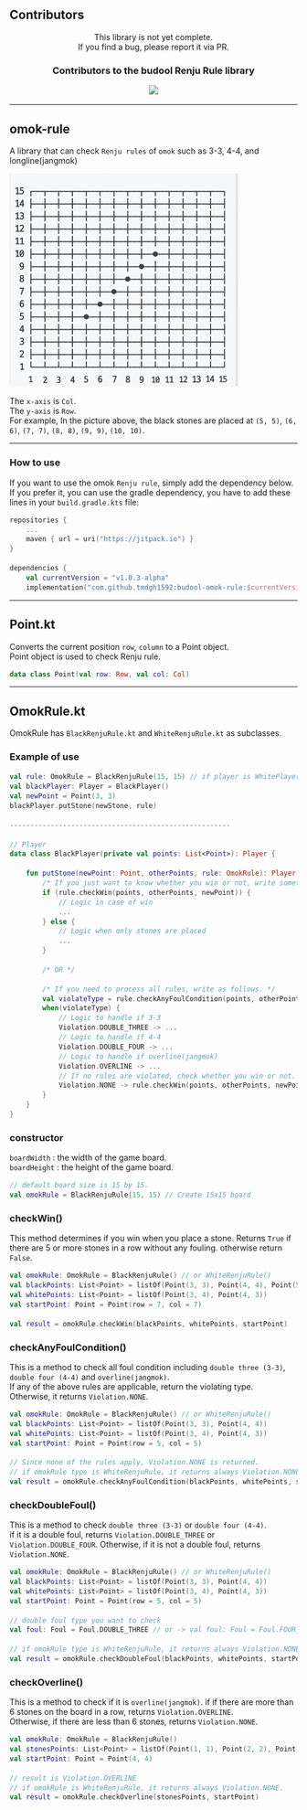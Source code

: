 ## Contributors

<div style="text-align: center;">

This library is not yet complete.  
If you find a bug, please report it via PR.

### Contributors to the budool Renju Rule library

<a href="https://github.com/tmdgh1592/budool-omok-rule/graphs/contributors">
  <img src="https://contrib.rocks/image?repo=tmdgh1592/budool-omok-rule" />
</a>

---

</div>

## omok-rule

A library that can check `Renju rules` of `omok` such as 3-3, 4-4, and longline(jangmok)

<img width="400" src="./assets/board_example.png"/>

The `x-axis` is `Col`.  
The `y-axis` is `Row`.  
For example, In the picture above, the black stones are placed
at `(5, 5)`, `(6, 6)`, `(7, 7)`, `(8, 8)`, `(9, 9)`, `(10, 10)`.

---

### How to use

If you want to use the omok `Renju rule`, simply add the dependency below.
If you prefer it, you can use the gradle dependency, you have to add these lines in your `build.gradle.kts` file:

```kotlin
repositories {
    ...
    maven { url = uri("https://jitpack.io") }
}

dependencies {
    val currentVersion = "v1.0.3-alpha"
    implementation("com.github.tmdgh1592:budool-omok-rule:$currentVersion")
```

---

## Point.kt

Converts the current position `row`, `column` to a Point object.  
Point object is used to check Renju rule.

```kotlin
data class Point(val row: Row, val col: Col)
```

---

## OmokRule.kt

OmokRule has `BlackRenjuRule.kt` and `WhiteRenjuRule.kt` as subclasses.

### Example of use
```kotlin
val rule: OmokRule = BlackRenjuRule(15, 15) // if player is WhitePlayer, you must use WhiteRenjuRule.
val blackPlayer: Player = BlackPlayer()
val newPoint = Point(3, 3)
blackPlayer.putStone(newStone, rule)

------------------------------------------------------

// Player
data class BlackPlayer(private val points: List<Point>): Player {
    
    fun putStone(newPoint: Point, otherPoints, rule: OmokRule): Player {
        /* If you just want to know whether you win or not, write something like this: */
        if (rule.checkWin(points, otherPoints, newPoint)) {
            // Logic in case of win
            ...
        } else {
            // Logic when only stones are placed
            ...
        }
        
        /* OR */
        
        /* If you need to process all rules, write as follows. */
        val violateType = rule.checkAnyFoulCondition(points, otherPoints, newPoint)
        when(violateType) {
            // Logic to handle if 3-3
            Violation.DOUBLE_THREE -> ... 
            // Logic to handle if 4-4
            Violation.DOUBLE_FOUR -> ...
            // Logic to handle if overline(jangmok)
            Violation.OVERLINE -> ...
            // If no rules are violated, check whether you win or not.
            Violation.NONE -> rule.checkWin(points, otherPoints, newPoint)
        }
    }
}
```

### constructor

`boardWidth` : the width of the game board.  
`boardHeight` : the height of the game board.

```kotlin
// default board size is 15 by 15.
val omokRule = BlackRenjuRule(15, 15) // Create 15x15 board
```

### checkWin()

This method determines if you win when you place a stone.
Returns `True` if there are 5 or more stones in a row without any fouling. otherwise return `False`.

```kotlin
val omokRule: OmokRule = BlackRenjuRule() // or WhiteRenjuRule()
val blackPoints: List<Point> = listOf(Point(3, 3), Point(4, 4), Point(5, 5), Point(6, 6))
val whitePoints: List<Point> = listOf(Point(3, 4), Point(4, 3))
val startPoint: Point = Point(row = 7, col = 7)

val result = omokRule.checkWin(blackPoints, whitePoints, startPoint)
```

### checkAnyFoulCondition()

This is a method to check all foul condition including `double three (3-3)`, `double four (4-4)`
and `overline(jangmok)`.  
If any of the above rules are applicable, return the violating type.  
Otherwise, it returns `Violation.NONE`.

```kotlin
val omokRule: OmokRule = BlackRenjuRule() // or WhiteRenjuRule()
val blackPoints: List<Point> = listOf(Point(3, 3), Point(4, 4))
val whitePoints: List<Point> = listOf(Point(3, 4), Point(4, 3))
val startPoint: Point = Point(row = 5, col = 5)

// Since none of the rules apply, Violation.NONE is returned.
// if omokRule type is WhiteRenjuRule, it returns always Violation.NONE.
val result = omokRule.checkAnyFoulCondition(blackPoints, whitePoints, startPoint)
```

### checkDoubleFoul()

This is a method to check `double three (3-3)` or `double four (4-4)`.  
if it is a double foul, returns `Violation.DOUBLE_THREE` or `Violation.DOUBLE_FOUR`.
Otherwise, if it is not a double foul, returns `Violation.NONE`.

```kotlin
val omokRule: OmokRule = BlackRenjuRule() // or WhiteRenjuRule()
val blackPoints: List<Point> = listOf(Point(3, 3), Point(4, 4))
val whitePoints: List<Point> = listOf(Point(3, 4), Point(4, 3))
val startPoint: Point = Point(row = 5, col = 5)

// double foul type you want to check
val foul: Foul = Foul.DOUBLE_THREE // or -> val foul: Foul = Foul.FOUR_THREE

// if omokRule type is WhiteRenjuRule, it returns always Violation.NONE.
val result = omokRule.checkDoubleFoul(blackPoints, whitePoints, startPoint, foul)
```

### checkOverline()

This is a method to check if it is `overline(jangmok)`.
if if there are more than 6 stones on the board in a row, returns `Violation.OVERLINE`.  
Otherwise, if there are less than 6 stones, returns `Violation.NONE`.

```kotlin
val omokRule: OmokRule = BlackRenjuRule()
val stonesPoints: List<Point> = listOf(Point(1, 1), Point(2, 2), Point(3, 3), Point(5, 5), Point(6, 6))
val startPoint: Point = Point(4, 4)

// result is Violation.OVERLINE
// if omokRule is WhiteRenjuRule, it returns always Violation.NONE.
val result = omokRule.checkOverline(stonesPoints, startPoint)
```
